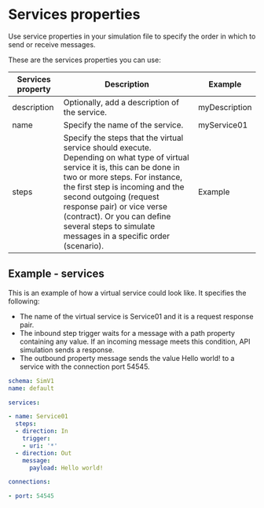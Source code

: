 # Services properties

Use service properties in your simulation file to specify the order in which to send or receive messages.

These are the services properties you can use:

| Services property | Description | Example |
| ----------------- | ----------- | ------- |
| description | Optionally, add a description of the service. | myDescription |
| name | Specify the name of the service. | myService01 |
| steps | Specify the steps that the virtual service should execute. Depending on what type of virtual service it is, this can be done in two or more steps. For instance, the first step is incoming and the second outgoing (request response pair) or vice verse (contract). Or you can define several steps to simulate messages in a specific order (scenario). | Example|

## Example - services

This is an example of how a virtual service could look like. It specifies the following:

- The name of the virtual service is Service01 and it is a request response pair.
- The inbound step trigger waits for a message with a path property containing any value. If an incoming message meets this condition, API simulation sends a response.
- The outbound property message sends the value Hello world! to a service with the connection port 54545.

```yaml
schema: SimV1
name: default

services:

- name: Service01
  steps:
  - direction: In
    trigger:
    - uri: '*'
  - direction: Out
    message:
      payload: Hello world!

connections:

- port: 54545
```
